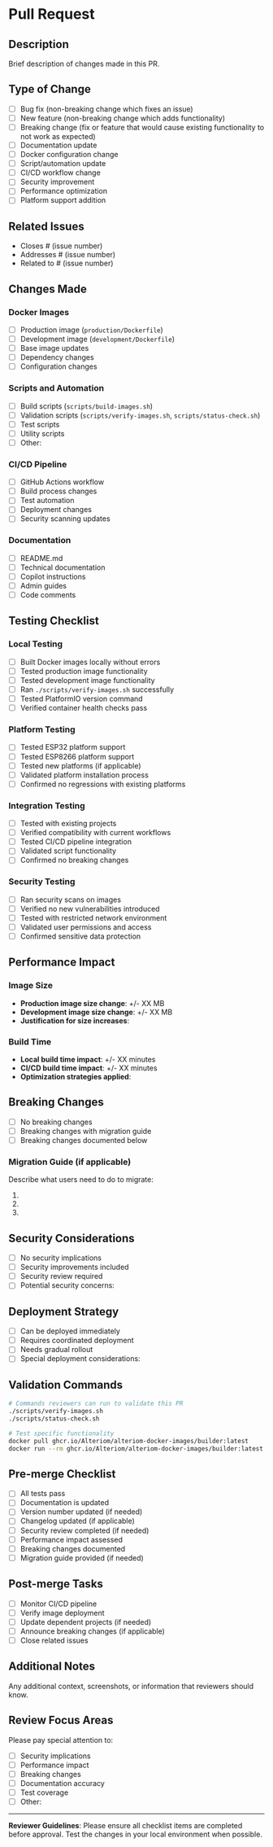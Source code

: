 # Pull Request

## Description
Brief description of changes made in this PR.

## Type of Change
- [ ] Bug fix (non-breaking change which fixes an issue)
- [ ] New feature (non-breaking change which adds functionality)
- [ ] Breaking change (fix or feature that would cause existing functionality to not work as expected)
- [ ] Documentation update
- [ ] Docker configuration change
- [ ] Script/automation update
- [ ] CI/CD workflow change
- [ ] Security improvement
- [ ] Performance optimization
- [ ] Platform support addition

## Related Issues
- Closes # (issue number)
- Addresses # (issue number)
- Related to # (issue number)

## Changes Made
### Docker Images
- [ ] Production image (`production/Dockerfile`)
- [ ] Development image (`development/Dockerfile`)
- [ ] Base image updates
- [ ] Dependency changes
- [ ] Configuration changes

### Scripts and Automation
- [ ] Build scripts (`scripts/build-images.sh`)
- [ ] Validation scripts (`scripts/verify-images.sh`, `scripts/status-check.sh`)
- [ ] Test scripts
- [ ] Utility scripts
- [ ] Other: 

### CI/CD Pipeline
- [ ] GitHub Actions workflow
- [ ] Build process changes
- [ ] Test automation
- [ ] Deployment changes
- [ ] Security scanning updates

### Documentation
- [ ] README.md
- [ ] Technical documentation
- [ ] Copilot instructions
- [ ] Admin guides
- [ ] Code comments

## Testing Checklist
### Local Testing
- [ ] Built Docker images locally without errors
- [ ] Tested production image functionality
- [ ] Tested development image functionality
- [ ] Ran `./scripts/verify-images.sh` successfully
- [ ] Tested PlatformIO version command
- [ ] Verified container health checks pass

### Platform Testing
- [ ] Tested ESP32 platform support
- [ ] Tested ESP8266 platform support
- [ ] Tested new platforms (if applicable)
- [ ] Validated platform installation process
- [ ] Confirmed no regressions with existing platforms

### Integration Testing
- [ ] Tested with existing projects
- [ ] Verified compatibility with current workflows
- [ ] Tested CI/CD pipeline integration
- [ ] Validated script functionality
- [ ] Confirmed no breaking changes

### Security Testing
- [ ] Ran security scans on images
- [ ] Verified no new vulnerabilities introduced
- [ ] Tested with restricted network environment
- [ ] Validated user permissions and access
- [ ] Confirmed sensitive data protection

## Performance Impact
### Image Size
- **Production image size change**: +/- XX MB
- **Development image size change**: +/- XX MB
- **Justification for size increases**: 

### Build Time
- **Local build time impact**: +/- XX minutes
- **CI/CD build time impact**: +/- XX minutes
- **Optimization strategies applied**: 

## Breaking Changes
- [ ] No breaking changes
- [ ] Breaking changes with migration guide
- [ ] Breaking changes documented below

### Migration Guide (if applicable)
Describe what users need to do to migrate:

1. 
2. 
3. 

## Security Considerations
- [ ] No security implications
- [ ] Security improvements included
- [ ] Security review required
- [ ] Potential security concerns: 

## Deployment Strategy
- [ ] Can be deployed immediately
- [ ] Requires coordinated deployment
- [ ] Needs gradual rollout
- [ ] Special deployment considerations: 

## Validation Commands
```bash
# Commands reviewers can run to validate this PR
./scripts/verify-images.sh
./scripts/status-check.sh

# Test specific functionality
docker pull ghcr.io/Alteriom/alteriom-docker-images/builder:latest
docker run --rm ghcr.io/Alteriom/alteriom-docker-images/builder:latest --version
```

## Pre-merge Checklist
- [ ] All tests pass
- [ ] Documentation is updated
- [ ] Version number updated (if needed)
- [ ] Changelog updated (if applicable)
- [ ] Security review completed (if needed)
- [ ] Performance impact assessed
- [ ] Breaking changes documented
- [ ] Migration guide provided (if needed)

## Post-merge Tasks
- [ ] Monitor CI/CD pipeline
- [ ] Verify image deployment
- [ ] Update dependent projects (if needed)
- [ ] Announce breaking changes (if applicable)
- [ ] Close related issues

## Additional Notes
Any additional context, screenshots, or information that reviewers should know.

## Review Focus Areas
Please pay special attention to:
- [ ] Security implications
- [ ] Performance impact
- [ ] Breaking changes
- [ ] Documentation accuracy
- [ ] Test coverage
- [ ] Other: 

---

**Reviewer Guidelines**: Please ensure all checklist items are completed before approval. Test the changes in your local environment when possible.
